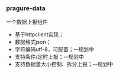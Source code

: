 ### pragure-data
一个数据上报组件
* 基于httpclient实现；
* 数据格式json；
* 字符编码utf-8，可配置；--规划中
* 支持条件/定时上报；--规划中
* 支持数据量大小控制、拆分上报；--规划中